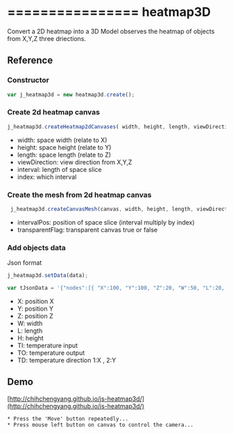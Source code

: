 ================ 
heatmap3D
================

Convert a 2D heatmap into a 3D Model observes the heatmap of objects from X,Y,Z three driections.
 
 
##  Reference

###  Constructor 
 
  ```js
  var j_heatmap3d = new heatmap3d.create();
  ```		
  
###  Create 2d heatmap canvas

  ```js
  j_heatmap3d.createHeatmap2dCanvases( width, height, length, viewDirection, interval, index)
  ```	

   * width: space  width (relate to X)
   * height: space  height (relate to Y)
   * length: space  length (relate to Z)
   * viewDirection: view direction from X,Y,Z
   * interval: length of space slice
   * index: which interval
  
###  Create the mesh from 2d heatmap canvas

  ```js
   j_heatmap3d.createCanvasMesh(canvas, width, height, length, viewDirection, intervalPos, transparentFlag);
  ```	

   * intervalPos: position of space slice (interval multiply by index)
   * transparentFlag: transparent canvas true or false
  
### Add objects data

  Json format 

  ```js
  j_heatmap3d.setData(data);
  ```

  ```js
  var tJsonData = '{"nodes":[{ "X":100, "Y":100, "Z":20, "W":50, "L":20, "H":50, "TI":19, "TO":40, "TD":1},{ "X":100, "Y":100, "Z":60, "W":50, "L":20, "H":50, "TI":19, "TO":40, "TD":2}]}';
  ```

  * X: position X
  * Y: position Y
  * Z: position Z
  * W: width
  * L: length
  * H: height
  * TI: temperature input
  * TO: temperature output
  * TD: temperature direction 1:X , 2:Y
  
##  Demo
	
[http://chihchengyang.github.io/js-heatmap3d/](http://chihchengyang.github.io/js-heatmap3d/)
	
	* Press the 'Move' button repeatedly...
	* Press mouse left button on canvas to control the camera...
	

	
	


 